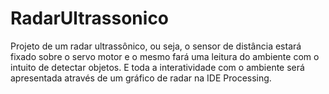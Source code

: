 # RadarUltrassonico
 Projeto de um radar ultrassônico, ou seja, o sensor de distância estará fixado sobre o servo motor e o mesmo fará uma leitura do ambiente com o intuito de detectar objetos.  E toda a interatividade com o ambiente será apresentada através de um gráfico de radar na IDE Processing.
